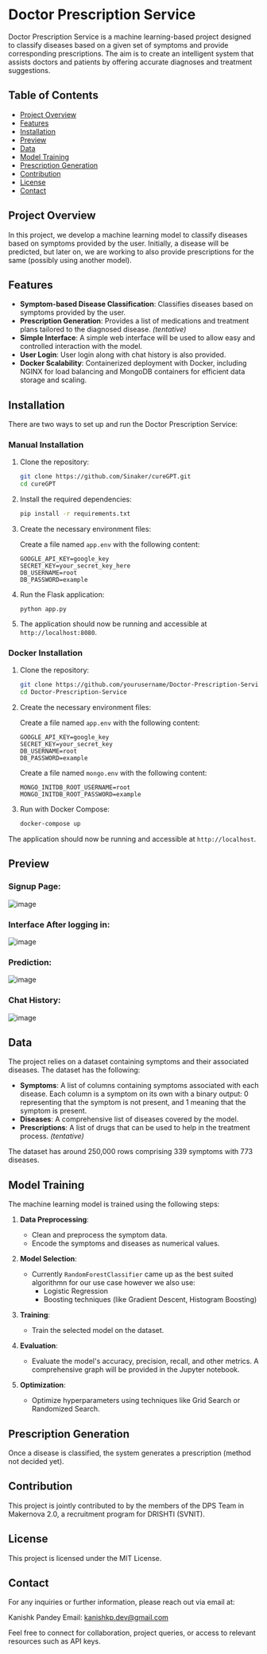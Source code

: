 # Doctor Prescription Service

Doctor Prescription Service is a machine learning-based project designed to classify diseases based on a given set of symptoms and provide corresponding prescriptions. The aim is to create an intelligent system that assists doctors and patients by offering accurate diagnoses and treatment suggestions.

## Table of Contents

- [Project Overview](#project-overview)
- [Features](#features)
- [Installation](#installation)
- [Preview](#preview)
- [Data](#data)
- [Model Training](#model-training)
- [Prescription Generation](#prescription-generation)
- [Contribution](#contribution)
- [License](#license)
- [Contact](#contact)

## Project Overview

In this project, we develop a machine learning model to classify diseases based on symptoms provided by the user. Initially, a disease will be predicted, but later on, we are working to also provide prescriptions for the same (possibly using another model).

## Features

- **Symptom-based Disease Classification**: Classifies diseases based on symptoms provided by the user.
- **Prescription Generation**: Provides a list of medications and treatment plans tailored to the diagnosed disease. _(tentative)_
- **Simple Interface**: A simple web interface will be used to allow easy and controlled interaction with the model.
- **User Login**: User login along with chat history is also provided.
- **Docker Scalability**: Containerized deployment with Docker, including NGINX for load balancing and MongoDB containers for efficient data storage and scaling.

## Installation

There are two ways to set up and run the Doctor Prescription Service:

### Manual Installation

1. Clone the repository:
    ```bash
    git clone https://github.com/Sinaker/cureGPT.git
    cd cureGPT
    ```

2. Install the required dependencies:
    ```bash
    pip install -r requirements.txt
    ```

3. Create the necessary environment files:
    
    Create a file named `app.env` with the following content:
    ```
    GOOGLE_API_KEY=google_key
    SECRET_KEY=your_secret_key_here
    DB_USERNAME=root
    DB_PASSWORD=example
    ```

4. Run the Flask application:
    ```
    python app.py
    ```
5. The application should now be running and accessible at `http://localhost:8080`.

### Docker Installation

1. Clone the repository:
    ```bash
    git clone https://github.com/yourusername/Doctor-Prescription-Service.git
    cd Doctor-Prescription-Service
    ```

2. Create the necessary environment files:
    
    Create a file named `app.env` with the following content:
    ```
    GOOGLE_API_KEY=google_key
    SECRET_KEY=your_secret_key
    DB_USERNAME=root
    DB_PASSWORD=example
    ```
    
    Create a file named `mongo.env` with the following content:
    ```
    MONGO_INITDB_ROOT_USERNAME=root
    MONGO_INITDB_ROOT_PASSWORD=example
    ```

3. Run with Docker Compose:
    ```bash
    docker-compose up
    ```

The application should now be running and accessible at `http://localhost`.

## Preview

### Signup Page:

![image](https://github.com/user-attachments/assets/7a68be3f-620a-4941-90f9-42f581d9915b)



### Interface After logging in:

![image](https://github.com/user-attachments/assets/47ceed2b-59b7-450d-94ea-f2e4728a1754)



### Prediction:

![image](https://github.com/user-attachments/assets/75759f64-9e08-4aab-a981-2d2fa4cb806b)



### Chat History:

![image](https://github.com/user-attachments/assets/7f4cfe75-3213-48fa-a574-6ea140362dbb)





## Data

The project relies on a dataset containing symptoms and their associated diseases. The dataset has the following:

- **Symptoms**: A list of columns containing symptoms associated with each disease. Each column is a symptom on its own with a binary output: 0 representing that the symptom is not present, and 1 meaning that the symptom is present.
- **Diseases**: A comprehensive list of diseases covered by the model.
- **Prescriptions**: A list of drugs that can be used to help in the treatment process. _(tentative)_

The dataset has around 250,000 rows comprising 339 symptoms with 773 diseases.

## Model Training

The machine learning model is trained using the following steps:

1. **Data Preprocessing**:
    - Clean and preprocess the symptom data.
    - Encode the symptoms and diseases as numerical values.
    
2. **Model Selection**:
    - Currently `RandomForestClassifier` came up as the best suited algorithmn for our use case however we also use:  
        - Logistic Regression
        - Boosting techniques (like Gradient Descent, Histogram Boosting)
    
3. **Training**:
    - Train the selected model on the dataset.
    
4. **Evaluation**:
    - Evaluate the model's accuracy, precision, recall, and other metrics. A comprehensive graph will be provided in the Jupyter notebook.

5. **Optimization**:
    - Optimize hyperparameters using techniques like Grid Search or Randomized Search.

## Prescription Generation

Once a disease is classified, the system generates a prescription (method not decided yet).

## Contribution

This project is jointly contributed to by the members of the DPS Team in Makernova 2.0, a recruitment program for DRISHTI (SVNIT).

## License

This project is licensed under the MIT License.

## Contact

For any inquiries or further information, please reach out via email at:

Kanishk Pandey
Email: kanishkp.dev@gmail.com

Feel free to connect for collaboration, project queries, or access to relevant resources such as API keys.
